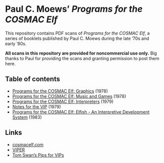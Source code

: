 # Paul C. Moews’ *Programs for the COSMAC Elf*

This repository contains PDF scans of *Programs for the COSMAC Elf*, a series of
booklets published by Paul C. Moews during the late ’70s and early ’80s.

**All scans in this repository are provided for noncommercial use only.** Big
thanks to Paul for providing the scans and granting permission to post them
here.

## Table of contents

- [Programs for the COSMAC Elf: Graphics](graphics.pdf) (1978)
- [Programs for the COSMAC Elf: Music and Games](music_and_games.pdf) (1978)
- [Programs for the COSMAC Elf: Interpreters](interpreters.pdf) (1979)
- [Notes for the VIP](vip_notes.pdf) (1979)
- [Programs for the COSMAC Elf: Elfish - An Interpretive Development System](elfish.pdf) (1983)

## Links

- [cosmacelf.com]
- [VIPER]
- [Tom Swan’s Pips for VIPs]

[cosmacelf.com]: http://www.cosmacelf.com/
[VIPER]: https://github.com/mattmikolay/viper
[Tom Swan’s Pips for VIPs]: https://github.com/TomSwan/pips-for-vips
